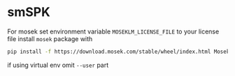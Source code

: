 smSPK
=====

For mosek set environment variable `MOSEKLM_LICENSE_FILE` to your license file
install `mosek` package with
```bash
pip install -f https://download.mosek.com/stable/wheel/index.html Mosek --user
```
if using virtual env omit `--user` part
